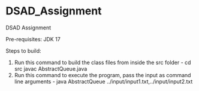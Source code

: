 # DSAD_Assignment
DSAD Assignment

Pre-requisites: 
JDK 17

Steps to build:
1. Run this command to build the class files from inside the src folder - 
cd src
javac AbstractQueue.java
2. Run this command to execute the program, pass the input as command line arguments -
java AbstractQueue ../input/input1.txt,../input/input2.txt